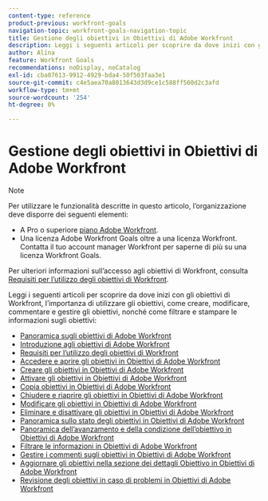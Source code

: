 ```yaml
---
content-type: reference
product-previous: workfront-goals
navigation-topic: workfront-goals-navigation-topic
title: Gestione degli obiettivi in Obiettivi di Adobe Workfront
description: Leggi i seguenti articoli per scoprire da dove inizi con gli obiettivi di Workfront, l’importanza di utilizzare gli obiettivi, come creare, modificare, commentare e gestire gli obiettivi, nonché come filtrare e stampare le informazioni sugli obiettivi
author: Alina
feature: Workfront Goals
recommendations: noDisplay, noCatalog
exl-id: cba07613-9912-4929-bda4-50f503faa3e1
source-git-commit: c4e5aea70a8013643d3d9ce1c588ff560d2c3afd
workflow-type: tm+mt
source-wordcount: '254'
ht-degree: 0%

---
```


# Gestione degli obiettivi in Obiettivi di Adobe Workfront

<!--drafted for P&P new model: the note at the top will need to be replaced with this:

Your organization must have the following to use the functionality described in this article:

* For the legacy plan and license structure: 

  * A Pro or higher [Adobe Workfront plan](https://www.workfront.com/plans). 
  * An Adobe Workfront Goals license in addition to a Workfront license.

* For the current plan and license structure:

  * An Ultimate plan 
    
    Or
    
    An additional license for Adobe Workfront Goals for the Prime or Select Adobe Workfront plans. <is there a link we can add here for the plans and what they contain?!>

Contact your Workfront account manager to learn about a Workfront Goals license.

For additional information about access to Workfront Goals, see [Requirements to use Workfront Goals](../workfront-goals/goal-management/access-needed-for-wf-goals.md).
-->

>[!NOTE]
>
>Per utilizzare le funzionalità descritte in questo articolo, l’organizzazione deve disporre dei seguenti elementi:
>
>* A Pro o superiore [piano Adobe Workfront](https://www.workfront.com/plans).
>* Una licenza Adobe Workfront Goals oltre a una licenza Workfront.
>Contatta il tuo account manager Workfront per saperne di più su una licenza Workfront Goals.
>
>Per ulteriori informazioni sull’accesso agli obiettivi di Workfront, consulta [Requisiti per l’utilizzo degli obiettivi di Workfront](../../workfront-goals/goal-management/access-needed-for-wf-goals.md).


Leggi i seguenti articoli per scoprire da dove inizi con gli obiettivi di Workfront, l’importanza di utilizzare gli obiettivi, come creare, modificare, commentare e gestire gli obiettivi, nonché come filtrare e stampare le informazioni sugli obiettivi:

* [Panoramica sugli obiettivi di Adobe Workfront](../../workfront-goals/goal-management/wf-goals-overview.md)
* [Introduzione agli obiettivi di Adobe Workfront](../../workfront-goals/goal-management/getting-started-with-wf-goals.md)
* [Requisiti per l’utilizzo degli obiettivi di Workfront](../../workfront-goals/goal-management/access-needed-for-wf-goals.md)
* [Accedere e aprire gli obiettivi in Obiettivi di Adobe Workfront](../../workfront-goals/goal-management/access-goals-in-wf-goals.md)
* [Creare gli obiettivi in Obiettivi di Adobe Workfront](../../workfront-goals/goal-management/create-goals.md)
* [Attivare gli obiettivi in Obiettivi di Adobe Workfront](../../workfront-goals/goal-management/activate-goals.md)
* [Copia obiettivi in Obiettivi di Adobe Workfront](../../workfront-goals/goal-management/copy-goals.md)
* [Chiudere e riaprire gli obiettivi in Obiettivi di Adobe Workfront](../../workfront-goals/goal-management/close-and-reopen-goals.md)
* [Modificare gli obiettivi in Obiettivi di Adobe Workfront](../../workfront-goals/goal-management/edit-goals.md)
* [Eliminare e disattivare gli obiettivi in Obiettivi di Adobe Workfront](../../workfront-goals/goal-management/delete-and-deactivate-goals.md)
* [Panoramica sullo stato degli obiettivi in Obiettivi di Adobe Workfront](../../workfront-goals/goal-management/goal-status-overview.md)
* [Panoramica dell’avanzamento e della condizione dell’obiettivo in Obiettivi di Adobe Workfront](../../workfront-goals/goal-management/calculate-goal-progress.md)
* [Filtrare le informazioni in Obiettivi di Adobe Workfront](../../workfront-goals/goal-management/filter-information-wf-goals.md)
* [Gestire i commenti sugli obiettivi in Obiettivi di Adobe Workfront](../../workfront-goals/goal-management/manage-goal-comments.md)
* [Aggiornare gli obiettivi nella sezione dei dettagli Obiettivo in Obiettivi di Adobe Workfront](../../workfront-goals/goal-management/update-goals-in-goal-details-panel.md)
* [Revisione degli obiettivi in caso di problemi in Obiettivi di Adobe Workfront](../../workfront-goals/goal-management/view-in-trouble-goals.md)
